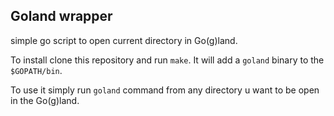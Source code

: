 ## Goland wrapper

simple go script to open current directory in Go(g)land. 

To install clone this repository and run `make`. It will add a
`goland` binary to the `$GOPATH/bin`.

To use it simply run `goland` command from any directory u want to be 
open in the Go(g)land. 

